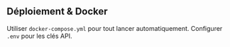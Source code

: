 ## Déploiement & Docker

Utiliser `docker-compose.yml` pour tout lancer automatiquement.
Configurer `.env` pour les clés API.